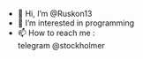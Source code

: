 - 👋 Hi, I’m @Ruskon13
- 👀 I’m interested in programming  
- 📫 How to reach me :<br>
telegram @stockholmer

<!---
Ruskon13/Ruskon13 is a ✨ special ✨ repository because its `README.md` (this file) appears on your GitHub profile.
You can click the Preview link to take a look at your changes.
--->

